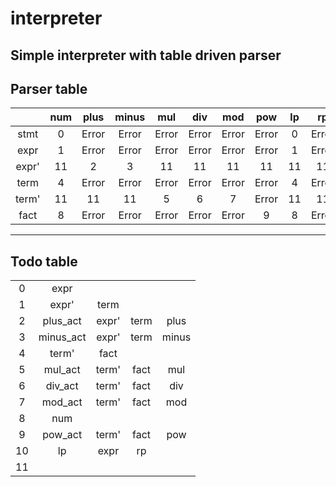 # interpreter
Simple interpreter with table driven parser
---
## Parser table
|       | num | plus  | minus | mul   | div   | mod   | pow   | lp  | rp    | eol   | eoi   | unknown |
| :---: | :-: | :---: | :---: | :---: | :---: | :---: | :---: | :-: | :---: | :---: | :---: | :-----: |
| stmt  | 0   | Error | Error | Error | Error | Error | Error | 0   | Error | 11    | 11    | Error   |
| expr  | 1   | Error | Error | Error | Error | Error | Error | 1   | Error | Error | Error | Error   |
| expr' | 11  | 2     |	3     | 11    | 11    | 11    | 11    | 11  | 11    | 11    | 11    | Error   |
| term  | 4   | Error | Error | Error | Error | Error | Error | 4   | Error | Error | Error | Error   |
| term' | 11  | 11    |	11    | 5     |	6     | 7     |	Error |	11  | 11    | 11    | 11    | Error   |
| fact  | 8   | Error | Error | Error | Error | Error | 9     |	8   | Error | Error | Error | Error   |
---
## Todo table
|     |           |       |      |       |
| :-: | :-------: | :---: | :--: | :---: |
| 0   | expr      |       |      |       |
| 1   | expr'     | term  |	     |       |
| 2   | plus_act  | expr' | term | plus  |
| 3   | minus_act | expr' | term | minus |
| 4   | term'     | fact  |      |       |
| 5   | mul_act   | term' | fact | mul   |
| 6   | div_act   | term' | fact | div   |
| 7   | mod_act   | term' | fact | mod   |
| 8   | num	      |	      |      |       |
| 9   | pow_act   | term' | fact | pow   |
| 10  | lp	      | expr  | rp   |       |
| 11  |		        |       |      |       |

